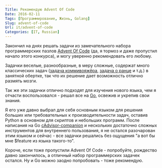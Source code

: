 ```yaml
---
Title: Рекомендую Advent Of Code
Date: 2016-02-11
Tags: [Программирование, Жизнь, Golang]
Slug: advent-of-code
Url: it/advent-of-code
Categories: [IT, Russian]
---
```


Закончил на днях решать задачи из замечательного набора программерских
пазлов [Advent Of Code](http://adventofcode.com) (да, я тормоз и даже пропустил
начало этого конкурса), и могу уверенно рекомендовать его любому.

Задачки веселые, разнообразные, в меру сложные, содержат много
классических задач ([задача коммивояжёра](https://ru.wikipedia.org/wiki/Задача_коммивояжёра),
[задача о ранце](https://ru.wikipedia.org/wiki/Задача_о_ранце) и т.д.) в занятной
обертке, так что их решение дает возможность отлично размять мозги.

Так же эти задачки отлично подходят для изучения нового языка, чем я отчасти
воспользовался - решал все на [Go](http://golang.org), освежив и укрепив свои знания.

Я его уже давно выбрал для себя основным языком для решения больших или
требовательных к производительности задач, оставив Python в основном для
скриптов и небольших программ. После написания на Go
[cAdvisor-companion](https://github.com/abulimov/cadvisor-companion)
и нескольких достаточно сложных инструментов для внутреннего пользования, я не
остался разочарован этим языком и сейчас - все задачки решались без ощущения
"а вот бы мне $feature из языка такого-то".

Короче, если тоже пропустили Advent Of Code - попробуйте, рождество давно
закончилось, а отличный набор программерских задачек остался. Ну и Go можно
заодно попробовать - тоже рекомендую.
